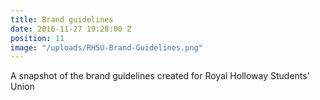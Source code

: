```yaml
---
title: Brand guidelines
date: 2016-11-27 19:28:00 Z
position: 11
image: "/uploads/RHSU-Brand-Guidelines.png"
---
```


A snapshot of the brand guidelines created for Royal Holloway Students' Union